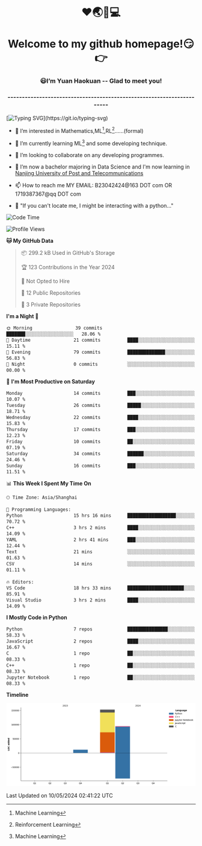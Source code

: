 <!--
<div align=center>
  <img width=128 src="image/figure.png">
</div>
-->
<h1 align="center">❤🌏🚩💻</h1>
<h1 align="center">Welcome to my github homepage!😏👉</h1>
<h3 align="center" >😃I’m Yuan Haokuan -- Glad to meet you!</h3>
<h3 align="center" >----------------------------------------------------------------------</h3>

  [![Typing SVG](https://readme-typing-svg.herokuapp.com?font=Fira+Code&pause=1000&random=false&width=450&lines=Here's+my+personal+infomation:)](https://git.io/typing-svg)

- 👀 I’m interested in Mathematics,ML[^1],RL[^2]......(formal)
  
- 🌱 I’m currently learning ML[^1] and some developing technique.
  
- 💞️ I’m looking to collaborate on any developing programmes.
  
- 🍉 I’m now a bachelor majoring in Data Science and I'm now learning in [Nanjing University of Post and Telecommunications](https://www.njupt.edu.cn/main.psp)
  
- 📫 How to reach me MY EMAIL: B23042424@163 DOT com OR 1719387367@qq DOT com

- 🐍 "If you can't locate me, I might be interacting with a python..."

<!--START_SECTION:waka-->
![Code Time](http://img.shields.io/badge/Code%20Time-80%20hrs%2015%20mins-blue)

![Profile Views](http://img.shields.io/badge/Profile%20Views-1-blue)

**🐱 My GitHub Data** 

> 📦 299.2 kB Used in GitHub's Storage 
 > 
> 🏆 123 Contributions in the Year 2024
 > 
> 🚫 Not Opted to Hire
 > 
> 📜 12 Public Repositories 
 > 
> 🔑 3 Private Repositories 
 > 
**I'm a Night 🦉** 

```text
🌞 Morning                39 commits          ███████░░░░░░░░░░░░░░░░░░   28.06 % 
🌆 Daytime                21 commits          ████░░░░░░░░░░░░░░░░░░░░░   15.11 % 
🌃 Evening                79 commits          ██████████████░░░░░░░░░░░   56.83 % 
🌙 Night                  0 commits           ░░░░░░░░░░░░░░░░░░░░░░░░░   00.00 % 
```
📅 **I'm Most Productive on Saturday** 

```text
Monday                   14 commits          ███░░░░░░░░░░░░░░░░░░░░░░   10.07 % 
Tuesday                  26 commits          █████░░░░░░░░░░░░░░░░░░░░   18.71 % 
Wednesday                22 commits          ████░░░░░░░░░░░░░░░░░░░░░   15.83 % 
Thursday                 17 commits          ███░░░░░░░░░░░░░░░░░░░░░░   12.23 % 
Friday                   10 commits          ██░░░░░░░░░░░░░░░░░░░░░░░   07.19 % 
Saturday                 34 commits          ██████░░░░░░░░░░░░░░░░░░░   24.46 % 
Sunday                   16 commits          ███░░░░░░░░░░░░░░░░░░░░░░   11.51 % 
```


📊 **This Week I Spent My Time On** 

```text
🕑︎ Time Zone: Asia/Shanghai

💬 Programming Languages: 
Python                   15 hrs 16 mins      ██████████████████░░░░░░░   70.72 % 
C++                      3 hrs 2 mins        ████░░░░░░░░░░░░░░░░░░░░░   14.09 % 
YAML                     2 hrs 41 mins       ███░░░░░░░░░░░░░░░░░░░░░░   12.44 % 
Text                     21 mins             ░░░░░░░░░░░░░░░░░░░░░░░░░   01.63 % 
CSV                      14 mins             ░░░░░░░░░░░░░░░░░░░░░░░░░   01.11 % 

🔥 Editors: 
VS Code                  18 hrs 33 mins      █████████████████████░░░░   85.91 % 
Visual Studio            3 hrs 2 mins        ████░░░░░░░░░░░░░░░░░░░░░   14.09 % 
```

**I Mostly Code in Python** 

```text
Python                   7 repos             ███████████████░░░░░░░░░░   58.33 % 
JavaScript               2 repos             ████░░░░░░░░░░░░░░░░░░░░░   16.67 % 
C                        1 repo              ██░░░░░░░░░░░░░░░░░░░░░░░   08.33 % 
C++                      1 repo              ██░░░░░░░░░░░░░░░░░░░░░░░   08.33 % 
Jupyter Notebook         1 repo              ██░░░░░░░░░░░░░░░░░░░░░░░   08.33 % 
```



**Timeline**

![Lines of Code chart](https://raw.githubusercontent.com/WilbertYuan/WilbertYuan/main/assets/bar_graph.png)


 Last Updated on 10/05/2024 02:41:22 UTC
<!--END_SECTION:waka-->

<!---
WilbertYuan/WilbertYuan is a ✨ special ✨ repository because its `README.md` (this file) appears on your GitHub profile.
You can click the Preview link to take a look at your changes.
--->
[^1]:Machine Learning
[^2]:Reinforcement Learning
